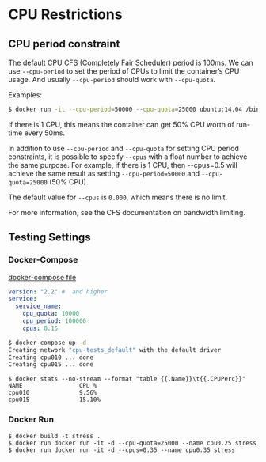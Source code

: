 # CPU Restrictions

## CPU period constraint
The default CPU CFS (Completely Fair Scheduler) period is 100ms. We can use `--cpu-period` to set the period of CPUs to limit the container’s CPU usage. And usually `--cpu-period` should work with `--cpu-quota`.

Examples:
```bash
$ docker run -it --cpu-period=50000 --cpu-quota=25000 ubuntu:14.04 /bin/bash
```
If there is 1 CPU, this means the container can get 50% CPU worth of run-time every 50ms.

In addition to use `--cpu-period` and `--cpu-quota` for setting CPU period constraints, it is possible to specify `--cpus` with a float number to achieve the same purpose. For example, if there is 1 CPU, then --cpus=0.5 will achieve the same result as setting `--cpu-period=50000` and `--cpu-quota=25000` (50% CPU).

The default value for `--cpus` is `0.000`, which means there is no limit.

For more information, see the CFS documentation on bandwidth limiting.

## Testing Settings

### Docker-Compose

[docker-compose file](docker-compose.yml)

```yaml
version: "2.2" #  and higher
service:
  service_name:
    cpu_quota: 10000
    cpu_period: 100000
    cpus: 0.15
```

```bash
$ docker-compose up -d
Creating network "cpu-tests_default" with the default driver
Creating cpu010 ... done
Creating cpu015 ... done
```

```
$ docker stats --no-stream --format "table {{.Name}}\t{{.CPUPerc}}"
NAME                CPU %
cpu010              9.56%
cpu015              15.10%
```

### Docker Run

```
$ docker build -t stress .
$ docker run docker run -it -d --cpu-quota=25000 --name cpu0.25 stress
$ docker run docker run -it -d --cpus=0.35 --name cpu0.35 stress
```